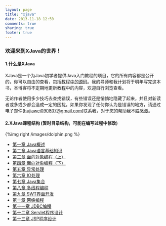 ```yaml
---
layout: page
title: "xjava"
date: 2013-11-18 12:50
comments: true
sharing: true
footer: true
---
```


### 欢迎来到XJava的世界！


#### 1.什么是XJava

XJava是一个为Java初学者提供Java入门教程的项目，它的所有内容都是公开的，你可以自由的查看，包括[教程中的源码](https://github.com/hujiaweibujidao/XJava)。我的导师和我计划将于明年写完这本书，本博客将不定期地更新教程中的内容，欢迎自行浏览查看。

无论作者使用多少技巧去查找错误，有些错误还是悄悄地隐藏了起来，并且对新读者或多或少都会造成一定的困扰。如果你发现了任何你认为是错误的地方，请通过电子邮件(<hujiawei090807@gmail.com>)联系我，对于您的帮助我不胜感激。


#### 2.XJava课程结构 (暂时目录结构，可能在编写过程中修改)

{%img right /images/dolphin.png %}

* [第一章 Java概述]()
* [第二章 Java语言基础知识]()
* [第三章 面向对象编程（上）]()
* [第四章 面向对象编程（下）]()
* [第五章 异常处理]()
* [第六章 IO处理]()
* [第七章 Java集合]()
* [第八章 多线程编程]()
* [第九章 SWT界面开发]()
* [第十章 网络编程]()
* [第十一章 JDBC编程]()
* [第十二章 Servlet程序设计]()
* [第十三章 JSP程序设计]()
